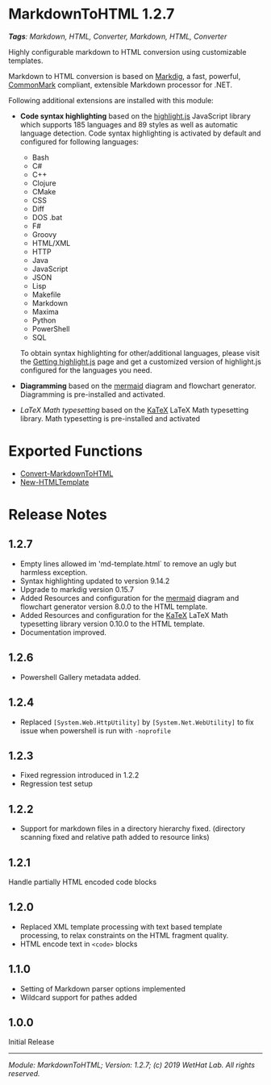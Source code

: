 ﻿# MarkdownToHTML 1.2.7

<cite><b>Tags</b>: Markdown, HTML, Converter, Markdown, HTML, Converter</cite>

Highly configurable markdown to HTML conversion using customizable templates.

Markdown to HTML conversion is based on [Markdig](https://github.com/lunet-io/markdig),
a fast, powerful, [CommonMark](http://commonmark.org/) compliant,
extensible Markdown processor for .NET.

Following additional extensions are installed with this module:

* **Code syntax highlighting** based on the [highlight.js](https://highlightjs.org/)
  JavaScript library which supports 185 languages and 89 styles as well as
  automatic language detection. Code syntax highlighting is activated by default
  and configured for following languages:
  * Bash
  * C#
  * C++
  * Clojure
  * CMake
  * CSS
  * Diff
  * DOS .bat
  * F#
  * Groovy
  * HTML/XML
  * HTTP
  * Java
  * JavaScript
  * JSON
  * Lisp
  * Makefile
  * Markdown
  * Maxima
  * Python
  * PowerShell
  * SQL

  To obtain syntax highlighting for other/additional languages, please visit
  the [Getting highlight.js](https://highlightjs.org/download/) page and
  get a customized version of highlight.js configured for the languages
  you need.
* **Diagramming** based on the [mermaid](https://mermaidjs.github.io/) diagram
  and flowchart generator. Diagramming is pre-installed and activated.
* *LaTeX Math typesetting* based on the [KaTeX](https://katex.org/) LaTeX Math
  typesetting library. Math typesetting is pre-installed and activated

# Exported Functions

* [Convert-MarkdownToHTML](Convert-MarkdownToHTML.md)
* [New-HTMLTemplate](New-HTMLTemplate.md)

# Release Notes

## 1.2.7

* Empty lines allowed im 'md-template.html` to remove an ugly but harmless
  exception.
* Syntax highlighting updated to version 9.14.2
* Upgrade to markdig version 0.15.7
* Added Resources and configuration for the [mermaid](https://mermaidjs.github.io/) diagram and
  flowchart generator version 8.0.0 to the HTML template.
* Added Resources and configuration for the [KaTeX](https://katex.org/) LaTeX Math
  typesetting library version 0.10.0 to the HTML template.
* Documentation improved.

## 1.2.6

* Powershell Gallery metadata added.

## 1.2.4

* Replaced `[System.Web.HttpUtility]` by `[System.Net.WebUtility]` to fix issue
  when powershell is run with `-noprofile`

## 1.2.3

* Fixed regression introduced in 1.2.2
* Regression test setup

## 1.2.2

* Support for markdown files in a directory hierarchy fixed.
  (directory scanning fixed and relative path added to resource links)
## 1.2.1

Handle partially HTML encoded code blocks

## 1.2.0

* Replaced XML template processing with text based template processing,
  to relax constraints on the HTML fragment quality.
* HTML encode text in `<code>` blocks

## 1.1.0

* Setting of Markdown parser options implemented
* Wildcard support for pathes added

## 1.0.0

Initial Release

---

<cite>Module: MarkdownToHTML; Version: 1.2.7; (c) 2019 WetHat Lab. All rights reserved.</cite>
